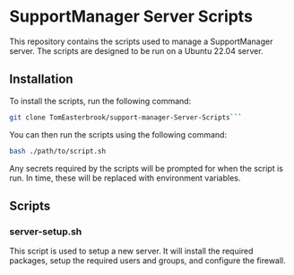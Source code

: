 # SupportManager Server Scripts
This repository contains the scripts used to manage a SupportManager server. The scripts are designed to be run on a Ubuntu 22.04 server.

## Installation
To install the scripts, run the following command:
```bash 
git clone TomEasterbrook/support-manager-Server-Scripts```
```
You can then run the scripts using the following command:
```bash
bash ./path/to/script.sh
```
Any secrets required by the scripts will be prompted for when the script is run. In time, these will be replaced with environment variables.

## Scripts

### server-setup.sh
This script is used to setup a new server. It will install the required packages, setup the required users and groups, and configure the firewall.

